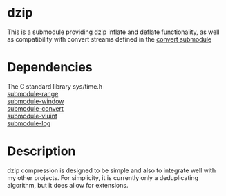 # dzip

This is a submodule providing dzip inflate and deflate functionality, as well as compatibility with convert streams defined in the [convert submodule](https://github.com/PlayerLegend/submodule-convert/)

# Dependencies

The C standard library
sys/time.h  
[submodule-range](https://github.com/PlayerLegend/submodule-range/)  
[submodule-window](https://github.com/PlayerLegend/submodule-window/)  
[submodule-convert](https://github.com/PlayerLegend/submodule-convert/)  
[submodule-vluint](https://github.com/PlayerLegend/submodule-vluint/)  
[submodule-log](https://github.com/PlayerLegend/submodule-log/)

# Description

dzip compression is designed to be simple and also to integrate well with my other projects.
For simplicity, it is currently only a deduplicating algorithm, but it does allow for extensions.

